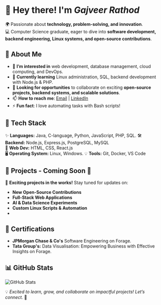 # 👋 Hey there! I'm *Gajveer Rathod* 

🌍 Passionate about **technology, problem-solving, and innovation**.  
💻 Computer Science graduate, eager to dive into **software development, backend engineering, Linux systems, and open-source contributions**.  

## 🚀 About Me  
- 👀 **I’m interested in** web development, database management, cloud computing, and DevOps.  
- 🌱 **Currently learning** Linux administration, SQL, backend development with Node.js & PHP.  
- 💞️ **Looking for opportunities** to collaborate on exciting **open-source projects, backend systems, and scalable solutions**.  
- 📫 **How to reach me**: [Email](sgajveer9@gmail.com) | [LinkedIn](www.linkedin.com/in/gajveer-rathod-8ba817280)
- ⚡ **Fun fact**: I love automating tasks with Bash scripts!  

## 🔧 Tech Stack  
✨ **Languages:** Java, C-language, Python, JavaScript, PHP, SQL.
🛠️ **Backend:** Node.js, Express.js, PostgreSQL, MySQL  
🔹 **Web Dev:** HTML, CSS, React.js  
🖥️ **Operating System:** Linux, Windows. 
💡 **Tools:** Git, Docker, VS Code  

## 📂 Projects - Coming Soon 🚀  
🔹 **Exciting projects in the works!** Stay tuned for updates on:  
- **New Open-Source Contributions**  
- **Full-Stack Web Applications**  
- **AI & Data Science Experiments**  
- **Custom Linux Scripts & Automation**
- 
<!-- adding later
-**[Project Name](GitHub repo link)** - Brief description (Tech stack used)  
- **[Another Project](GitHub repo link)** - Summary & what it solves  
-->

## 🏅 Certifications  
- **JPMorgan Chase & Co's** Software Engineering on Forage.
- **Tata Group's:** Data Visualisation: Empowering Business with Effective Insights on Forage. 

## 📊 GitHub Stats  
![GitHub Stats](https://github-readme-stats.vercel.app/api?username=Gajveer-Rathod)  

<!-- Soon
## 🤝 How to Contribute  
Want to contribute? Here's how:  
1. **Fork the repo**  
2. **Clone it locally**  
3. **Make your changes & submit a PR!** 
-->

💡 _Excited to learn, grow, and collaborate on impactful projects! Let’s connect._ 🚀  

<!---
Gajveer-Rathod/Gajveer-Rathod is a ✨ special ✨ repository because its `README.md` (this file) appears on your GitHub profile.
You can click the Preview link to take a look at your changes.
--->
